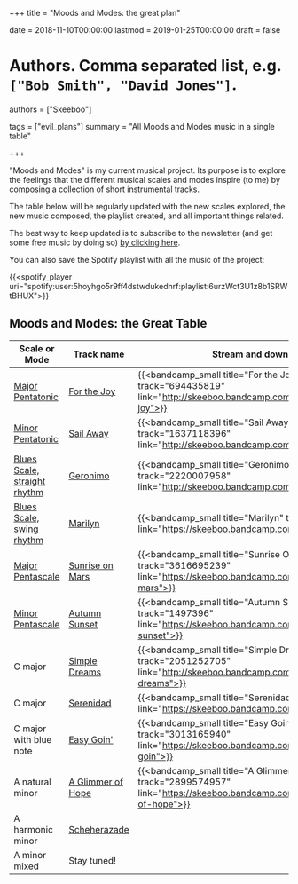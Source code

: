 +++
title = "Moods and Modes: the great plan"

date = 2018-11-10T00:00:00
lastmod = 2019-01-25T00:00:00
draft = false

# Authors. Comma separated list, e.g. `["Bob Smith", "David Jones"]`.
authors = ["Skeeboo"]

tags = ["evil_plans"]
summary = "All Moods and Modes music in a single table"


+++

"Moods and Modes" is my current musical project. Its purpose is to explore the feelings that the different musical scales and modes inspire (to me) by composing a collection of short instrumental tracks.

The table below will be regularly updated with the new scales explored, the new music composed, the playlist created, and all important things related.

The best way to keep updated is to subscribe to the newsletter (and get some free music by doing so) [by clicking here](https://mailchi.mp/f6a12b953721/sailaway).

You can also save the Spotify playlist with all the music of the project:

{{<spotify_player uri="spotify:user:5hoyhgo5r9ff4dstwdukednrf:playlist:6urzWct3U1z8b1SRWtBHUX">}}


## Moods and Modes: the Great Table

| Scale or Mode | Track name | Stream and download | Playlist in the same mood |
| --- | --- | --- | --- | 
| [Major Pentatonic](/post/pentatonics) | [For the Joy](/music/for_the_joy) | {{<bandcamp_small title="For the Joy" track="694435819" link="http://skeeboo.bandcamp.com/track/for-the-joy">}} | {{<spotify_player uri="spotify:user:5hoyhgo5r9ff4dstwdukednrf:playlist:4OWiHYNDDaND2xXY21d9Sq">}} |
| [Minor Pentatonic](/post/pentatonics) | [Sail Away](/music/sail_away) | {{<bandcamp_small title="Sail Away" track="1637118396" link="http://skeeboo.bandcamp.com/track/sail-away">}} | {{<spotify_player uri="spotify:user:5hoyhgo5r9ff4dstwdukednrf:playlist:2Bl9zesoHczC59hoieSC4s">}} |
| [Blues Scale, straight rhythm](/post/blues_scale) | [Geronimo](/music/geronimo) | {{<bandcamp_small title="Geronimo" track="2220007958" link="http://skeeboo.bandcamp.com/track/geronimo">}} | {{<spotify_player uri="spotify:user:5hoyhgo5r9ff4dstwdukednrf:playlist:4OBUhFsnAbQ8RPUD9OJlji">}} | 
| [Blues Scale, swing rhythm](/post/blues_scale) | [Marilyn](/music/marilyn) | {{<bandcamp_small title="Marilyn" track="2259420500" link="https://skeeboo.bandcamp.com/track/marilyn">}} | {{<spotify_player uri="spotify:user:5hoyhgo5r9ff4dstwdukednrf:playlist:4fK0gJmTLezQ16neFwDfhJ">}} | 
| [Major Pentascale](/post/pentascales) | [Sunrise on Mars](/music/sunrise_on_mars) | {{<bandcamp_small title="Sunrise On Mars" track="3616695239" link="https://skeeboo.bandcamp.com/track/sunrise-on-mars">}} | {{<spotify_player uri="spotify:user:5hoyhgo5r9ff4dstwdukednrf:playlist:2zhGtGfZty6sR1HKj7JW1Z">}} | 
| [Minor Pentascale](/post/pentascales) | [Autumn Sunset](/music/autumn_sunset) | {{<bandcamp_small title="Autumn Sunset" track="1497396" link="https://skeeboo.bandcamp.com/track/autumn-sunset">}} | {{<spotify_player uri="spotify:user:5hoyhgo5r9ff4dstwdukednrf:playlist:52VA2zApKwChFvfm5ELeAL">}}| 
| C major | [Simple Dreams](/music/simple_dreams) | {{<bandcamp_small title="Simple Dreams" track="2051252705" link="http://skeeboo.bandcamp.com/track/simple-dreams">}} | {{<spotify_player uri="spotify:user:5hoyhgo5r9ff4dstwdukednrf:playlist:2Bl9zesoHczC59hoieSC4s">}} | 
| C major | [Serenidad](/music/serenidad) | {{<bandcamp_small title="Serenidad" track="35792932" link="https://skeeboo.bandcamp.com/track/serenidad">}} | {{<spotify_player uri="spotify:user:5hoyhgo5r9ff4dstwdukednrf:playlist:52VA2zApKwChFvfm5ELeAL">}} |
| C major with blue note | [Easy Goin'](/music/easy_goin) | {{<bandcamp_small title="Easy Goin'" track="3013165940" link="https://skeeboo.bandcamp.com/track/easy-goin">}} | {{<spotify_player uri="spotify:user:5hoyhgo5r9ff4dstwdukednrf:playlist:4fK0gJmTLezQ16neFwDfhJ">}} |
| A natural minor | [A Glimmer of Hope](/music/a_glimmer_of_hope) | {{<bandcamp_small title="A Glimmer of Hope" track="2899574957" link="https://skeeboo.bandcamp.com/track/a-glimmer-of-hope">}} | |
| A harmonic minor | [Scheherazade](/music/scheherazade) | | |
| A minor mixed | Stay tuned! | | |